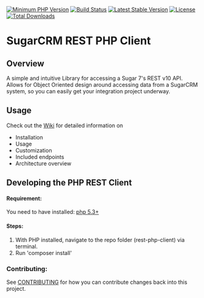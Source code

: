 [![Minimum PHP Version](https://img.shields.io/badge/php-%3E%3D%205.3-8892BF.svg)](https://php.net/)
[![Build Status](https://travis-ci.org/sugarcrm/rest-php-client.svg?branch=master)](https://travis-ci.org/sugarcrm/rest-php-client)
[![Latest Stable Version](https://poser.pugx.org/sugarcrm/rest-php-client/v/stable)](https://packagist.org/packages/sugarcrm/rest-php-client)
[![License](https://poser.pugx.org/sugarcrm/rest-php-client/license)](https://packagist.org/packages/sugarcrm/rest-php-client)
[![Total Downloads](https://poser.pugx.org/sugarcrm/rest-php-client/downloads)](https://packagist.org/packages/sugarcrm/rest-php-client)

# SugarCRM REST PHP Client #

## Overview ##
A simple and intuitive Library for accessing a Sugar 7's REST v10 API. Allows for Object Oriented design around accessing data from a SugarCRM system, so you can easily get your integration project underway.

## Usage
Check out the [Wiki](https://github.com/sugarcrm/rest-php-client/wiki) for detailed information on 
* Installation
* Usage
* Customization
* Included endpoints
* Architecture overview

## Developing the PHP REST Client

#### Requirement:
You need to have installed: [php 5.3+](https://php.org/)

#### Steps:
1. With PHP installed, navigate to the repo folder (rest-php-client) via terminal.
2. Run 'composer install'

### Contributing:
See [CONTRIBUTING](CONTRIBUTING.md) for how you can contribute changes back into this project.


